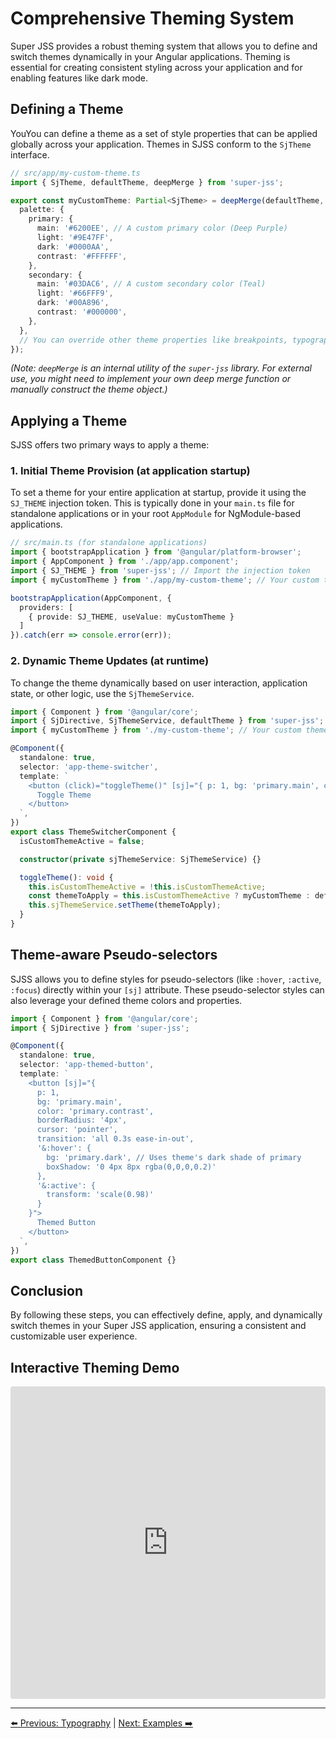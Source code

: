 # Comprehensive Theming System

Super JSS provides a robust theming system that allows you to define and switch themes dynamically in your Angular applications. Theming is essential for creating consistent styling across your application and for enabling features like dark mode.

## Defining a Theme

YouYou can define a theme as a set of style properties that can be applied globally across your application. Themes in SJSS conform to the `SjTheme` interface.

```typescript
// src/app/my-custom-theme.ts
import { SjTheme, defaultTheme, deepMerge } from 'super-jss';

export const myCustomTheme: Partial<SjTheme> = deepMerge(defaultTheme, {
  palette: {
    primary: {
      main: '#6200EE', // A custom primary color (Deep Purple)
      light: '#9E47FF',
      dark: '#0000AA',
      contrast: '#FFFFFF',
    },
    secondary: {
      main: '#03DAC6', // A custom secondary color (Teal)
      light: '#66FFF9',
      dark: '#00A896',
      contrast: '#000000',
    },
  },
  // You can override other theme properties like breakpoints, typography, spacing, etc.
});
```
*(Note: `deepMerge` is an internal utility of the `super-jss` library. For external use, you might need to implement your own deep merge function or manually construct the theme object.)*

## Applying a Theme

SJSS offers two primary ways to apply a theme:

### 1. Initial Theme Provision (at application startup)

To set a theme for your entire application at startup, provide it using the `SJ_THEME` injection token. This is typically done in your `main.ts` file for standalone applications or in your root `AppModule` for NgModule-based applications.

```typescript
// src/main.ts (for standalone applications)
import { bootstrapApplication } from '@angular/platform-browser';
import { AppComponent } from './app/app.component';
import { SJ_THEME } from 'super-jss'; // Import the injection token
import { myCustomTheme } from './app/my-custom-theme'; // Your custom theme

bootstrapApplication(AppComponent, {
  providers: [
    { provide: SJ_THEME, useValue: myCustomTheme }
  ]
}).catch(err => console.error(err));
```

### 2. Dynamic Theme Updates (at runtime)

To change the theme dynamically based on user interaction, application state, or other logic, use the `SjThemeService`.

```typescript
import { Component } from '@angular/core';
import { SjDirective, SjThemeService, defaultTheme } from 'super-jss';
import { myCustomTheme } from './my-custom-theme'; // Your custom theme

@Component({
  standalone: true,
  selector: 'app-theme-switcher',
  template: `
    <button (click)="toggleTheme()" [sj]="{ p: 1, bg: 'primary.main', color: 'primary.contrast', borderRadius: '4px', cursor: 'pointer' }">
      Toggle Theme
    </button>
  `,
})
export class ThemeSwitcherComponent {
  isCustomThemeActive = false;

  constructor(private sjThemeService: SjThemeService) {}

  toggleTheme(): void {
    this.isCustomThemeActive = !this.isCustomThemeActive;
    const themeToApply = this.isCustomThemeActive ? myCustomTheme : defaultTheme;
    this.sjThemeService.setTheme(themeToApply);
  }
}
```

## Theme-aware Pseudo-selectors

SJSS allows you to define styles for pseudo-selectors (like `:hover`, `:active`, `:focus`) directly within your `[sj]` attribute. These pseudo-selector styles can also leverage your defined theme colors and properties.

```typescript
import { Component } from '@angular/core';
import { SjDirective } from 'super-jss';

@Component({
  standalone: true,
  selector: 'app-themed-button',
  template: `
    <button [sj]="{
      p: 1,
      bg: 'primary.main',
      color: 'primary.contrast',
      borderRadius: '4px',
      cursor: 'pointer',
      transition: 'all 0.3s ease-in-out',
      '&:hover': {
        bg: 'primary.dark', // Uses theme's dark shade of primary
        boxShadow: '0 4px 8px rgba(0,0,0,0.2)'
      },
      '&:active': {
        transform: 'scale(0.98)'
      }
    }">
      Themed Button
    </button>
  `,
})
export class ThemedButtonComponent {}
```

## Conclusion

By following these steps, you can effectively define, apply, and dynamically switch themes in your Super JSS application, ensuring a consistent and customizable user experience.

## Interactive Theming Demo

<iframe src="https://stackblitz.com/edit/sjss-theming-demo?embed=1&file=src/app/app.component.ts&hideExplorer=1&hideNavigation=1&theme=dark&view=preview"
  style="width:100%; height:500px; border:0; border-radius: 4px; overflow:hidden;"
  title="sjss-theming-demo"
  allow="accelerometer; ambient-light-sensor; geolocation; gyroscope; hid; microphone; midi; payment; usb; vr; xr-spatial-tracking"
  sandbox="allow-forms allow-modals allow-popups allow-presentation allow-same-origin allow-scripts">
</iframe>

---

[⬅️ Previous: Typography](typography.md) | [Next: Examples ➡️](examples.md)